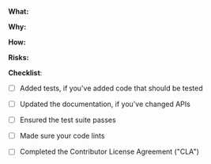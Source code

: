 <!--
Thank you for your interest in this project. Bugs filed and PRs submitted are appreciated!

Please make sure that you are familiar with and follow the Code of Conduct of this project which can be found at https://github.com/facebook/TestSlide/blob/main/CODE_OF_CONDUCT.md

Also, please make sure you're familiar with and follow the instructions in the contributing guidelines which can  be found at https://github.com/facebook/TestSlide/blob/main/CONTRIBUTING.md

-->

**What:**

<!-- What changes are being made? (Link the feature request/issue that is being fixed here) -->

**Why:**

<!-- Why are these changes necessary? -->

**How:**

<!-- How were these changes implemented? -->

**Risks:**

<!-- Any possible risks you've likely introduced in this PR?  -->

**Checklist**:

<!--
Have you done all of these things?
To check an item, place an "x" in the box like so: "- [x] Tests"
Add "N/A" to the end of each line that's irrelevant to your changes
-->


- [ ] Added tests, if you've added code that should be tested
- [ ] Updated the documentation, if you've changed APIs
- [ ] Ensured the test suite passes
- [ ] Made sure your code lints
- [ ] Completed the Contributor License Agreement ("CLA")


<!-- feel free to add additional comments -->
